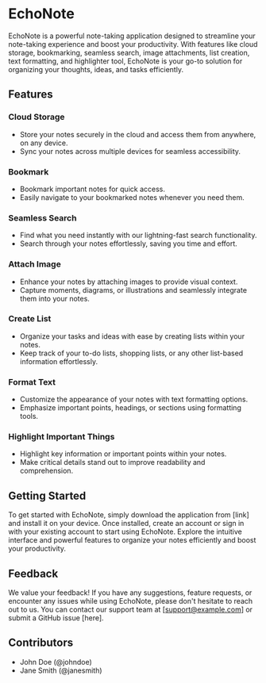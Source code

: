 # EchoNote

EchoNote is a powerful note-taking application designed to streamline your note-taking experience and boost your productivity. With features like cloud storage, bookmarking, seamless search, image attachments, list creation, text formatting, and highlighter tool, EchoNote is your go-to solution for organizing your thoughts, ideas, and tasks efficiently.

## Features

### Cloud Storage
- Store your notes securely in the cloud and access them from anywhere, on any device.
- Sync your notes across multiple devices for seamless accessibility.

### Bookmark
- Bookmark important notes for quick access.
- Easily navigate to your bookmarked notes whenever you need them.

### Seamless Search
- Find what you need instantly with our lightning-fast search functionality.
- Search through your notes effortlessly, saving you time and effort.

### Attach Image
- Enhance your notes by attaching images to provide visual context.
- Capture moments, diagrams, or illustrations and seamlessly integrate them into your notes.

### Create List
- Organize your tasks and ideas with ease by creating lists within your notes.
- Keep track of your to-do lists, shopping lists, or any other list-based information effortlessly.

### Format Text
- Customize the appearance of your notes with text formatting options.
- Emphasize important points, headings, or sections using formatting tools.

### Highlight Important Things
- Highlight key information or important points within your notes.
- Make critical details stand out to improve readability and comprehension.

## Getting Started

To get started with EchoNote, simply download the application from [link] and install it on your device. Once installed, create an account or sign in with your existing account to start using EchoNote. Explore the intuitive interface and powerful features to organize your notes efficiently and boost your productivity.

## Feedback

We value your feedback! If you have any suggestions, feature requests, or encounter any issues while using EchoNote, please don't hesitate to reach out to us. You can contact our support team at [support@example.com] or submit a GitHub issue [here].

## Contributors

- John Doe (@johndoe)
- Jane Smith (@janesmith)



